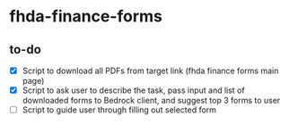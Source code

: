 # fhda-finance-forms

## to-do
- [X] Script to download all PDFs from target link (fhda finance forms main page)
- [X] Script to ask user to describe the task, pass input and list of downloaded forms to Bedrock client, and suggest top 3 forms to user
- [ ] Script to guide user through filling out selected form
